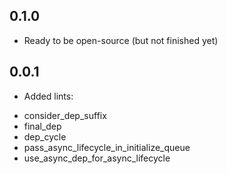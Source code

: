 ## 0.1.0

* Ready to be open-source (but not finished yet)

## 0.0.1

* Added lints:

- consider_dep_suffix
- final_dep
- dep_cycle
- pass_async_lifecycle_in_initialize_queue
- use_async_dep_for_async_lifecycle
